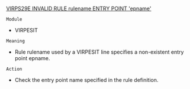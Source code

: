 [VIRPS29E INVALID RULE rulename ENTRY POINT 'epname'](https://virtel.readthedocs.io/en/latest/manuals/virtel/Virtel459MG/messages.html?highlight=VIRPS29E#VIRPS29E)

`Module`
- VIRPESIT

`Meaning`
- Rule rulename used by a VIRPESIT line specifies a non-existent entry point epname.

`Action`
- Check the entry point name specified in the rule definition.
